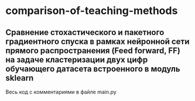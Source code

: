 # comparison-of-teaching-methods
Сравнение стохастического и пакетного градиентного спуска в рамках нейронной сети прямого распространения (Feed forward, FF)
на задаче кластеризации двух цифр обучающего датасета встроенного в модуль sklearn 
-------
Весь код с комментариями в файле main.py
